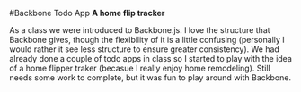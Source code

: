 #Backbone Todo App
**A home flip tracker** 

As a class we were introduced to Backbone.js. I love the structure that Backbone gives, though the flexibility of it is a little confusing (personally I would rather it see less structure to ensure greater consistency). We had already done a couple of todo apps in class so I started to play with the idea of a home flipper traker (becasue I really enjoy home remodeling). Still needs some work to complete, but it was fun to play around with Backbone.
